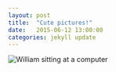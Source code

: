 ```yaml
---
layout: post
title:  "Cute pictures!"
date:   2015-06-12 13:00:00
categories: jekyll update
---
```


![William sitting at a computer](http://files.heath.cc/William%20Heath/Week18%20Will%201.jpg "Did you break the build?")

